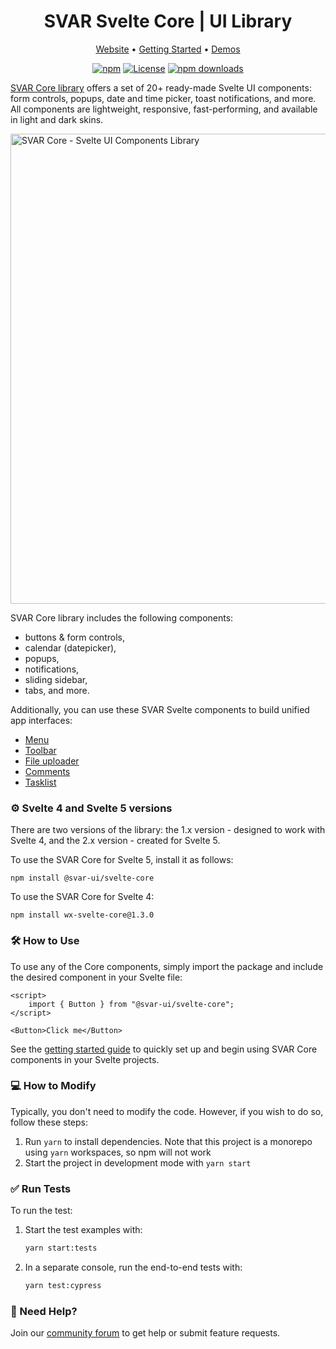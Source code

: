 <div align="center">
	
# SVAR Svelte Core | UI Library

</div>

<div align="center">

[Website](https://svar.dev/svelte/core/) • [Getting Started](https://docs.svar.dev/svelte/core/getting_started/) • [Demos](https://docs.svar.dev/svelte/core/samples/#/calendar/willow)

</div>

<div align="center">

[![npm](https://img.shields.io/npm/v/@svar-ui/svelte-core.svg)](https://www.npmjs.com/package/@svar-ui/svelte-core)
[![License](https://img.shields.io/github/license/svar-widgets/core)](https://github.com/svar-widgets/core/blob/main/license.txt)
[![npm downloads](https://img.shields.io/npm/dm/@svar-ui/svelte-core.svg)](https://www.npmjs.com/package/@svar-ui/svelte-core)

</div>

[SVAR Core library](https://svar.dev/svelte/core/) offers a set of 20+ ready-made Svelte UI components: form controls, popups, date and time picker, toast notifications, and more. All components are lightweight, responsive, fast-performing, and available in light and dark skins.

<img src="https://svar.dev/images/github/github-core.png" alt="SVAR Core - Svelte UI Components Library" style="width: 752px;">

SVAR Core library includes the following components:

-   buttons & form controls,
-   calendar (datepicker),
-   popups,
-   notifications,
-   sliding sidebar,
-   tabs, and more.

Additionally, you can use these SVAR Svelte components to build unified app interfaces:

-   [Menu](https://www.npmjs.com/package/@svar-ui/svelte-menu)
-   [Toolbar](https://www.npmjs.com/package/@svar-ui/svelte-toolbar)
-   [File uploader](https://www.npmjs.com/package/@svar-ui/svelte-uploader)
-   [Comments](https://www.npmjs.com/package/@svar-ui/svelte-comments)
-   [Tasklist](https://www.npmjs.com/package/@svar-ui/svelte-tasklist)

### :gear: Svelte 4 and Svelte 5 versions

There are two versions of the library: the 1.x version - designed to work with Svelte 4, and the 2.x version - created for Svelte 5.

To use the SVAR Core for Svelte 5, install it as follows:

```
npm install @svar-ui/svelte-core
```

To use the SVAR Core for Svelte 4:

```
npm install wx-svelte-core@1.3.0
```

### :hammer_and_wrench: How to Use

To use any of the Core components, simply import the package and include the desired component in your Svelte file:

```svelte
<script>
	import { Button } from "@svar-ui/svelte-core";
</script>

<Button>Click me</Button>
```

See the [getting started guide](https://docs.svar.dev/svelte/core/getting_started/) to quickly set up and begin using SVAR Core components in your Svelte projects.

### :computer: How to Modify

Typically, you don't need to modify the code. However, if you wish to do so, follow these steps:

1. Run `yarn` to install dependencies. Note that this project is a monorepo using `yarn` workspaces, so npm will not work
2. Start the project in development mode with `yarn start`

### :white_check_mark: Run Tests

To run the test:

1. Start the test examples with:
    ```sh
    yarn start:tests
    ```
2. In a separate console, run the end-to-end tests with:
    ```sh
    yarn test:cypress
    ```

### :speech_balloon: Need Help?

Join our [community forum](https://forum.svar.dev) to get help or submit feature requests.

